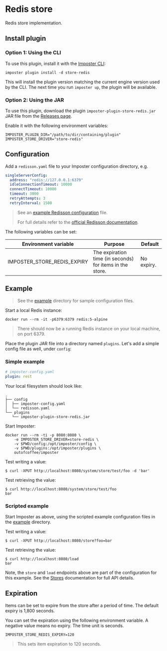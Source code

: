 # Redis store

Redis store implementation.

## Install plugin

### Option 1: Using the CLI

To use this plugin, install it with the [Imposter CLI](../../docs/run_imposter_cli.md):

    imposter plugin install -d store-redis

This will install the plugin version matching the current engine version used by the CLI. The next time you run `imposter up`, the plugin will be available.

### Option 2: Using the JAR

To use this plugin, download the plugin `imposter-plugin-store-redis.jar` JAR file from the [Releases page](https://github.com/outofcoffee/imposter/releases).

Enable it with the following environment variables:

    IMPOSTER_PLUGIN_DIR="/path/to/dir/containing/plugin"
    IMPOSTER_STORE_DRIVER="store-redis"

## Configuration

Add a `redisson.yaml` file to your Imposter configuration directory, e.g.

```yaml
singleServerConfig:
  address: "redis://127.0.0.1:6379"
  idleConnectionTimeout: 10000
  connectTimeout: 10000
  timeout: 3000
  retryAttempts: 3
  retryInterval: 1500
```

> See an [example Redisson configuration](example/redisson.yaml) file.
>
> For full details refer to the [official Redisson documentation](https://github.com/redisson/redisson/wiki/2.-Configuration).

The following variables can be set:

| Environment variable         | Purpose                                                  | Default    |
|------------------------------|----------------------------------------------------------|------------|
| IMPOSTER_STORE_REDIS_EXPIRY  | The expiration time (in seconds) for items in the store. | No expiry. |

## Example

> See the [example](https://github.com/outofcoffee/imposter/tree/main/store/redis/example) directory for sample configuration files.

Start a local Redis instance:

    docker run --rm -it -p6379:6379 redis:5-alpine

> There should now be a running Redis instance on your local machine, on port 6379.

Place the plugin JAR file into a directory named `plugins`. Let's add a simple config file as well, under `config`:

### Simple example

```yaml
# imposter-config.yaml
plugin: rest
```

Your local filesystem should look like:

```
.
├── config
│  ├── imposter-config.yaml
│  └── redisson.yaml
└── plugins
   └── imposter-plugin-store-redis.jar
```

Start Imposter:

    docker run --rm -ti -p 8080:8080 \
        -e IMPOSTER_STORE_DRIVER=store-redis \
        -v $PWD/config:/opt/imposter/config \
        -v $PWD/plugins:/opt/imposter/plugins \
        outofcoffee/imposter

Test writing a value:

    $ curl -XPUT http://localhost:8080/system/store/test/foo -d 'bar'

Test retrieving the value:

    $ curl http://localhost:8080/system/store/test/foo
    bar

### Scripted example

Start Imposter as above, using the scripted example configuration files in the [example](https://github.com/outofcoffee/imposter/tree/main/store/redis/example) directory.

Test writing a value:

    $ curl -XPUT http://localhost:8080/store?foo=bar

Test retrieving the value:

    $ curl http://localhost:8080/load
    bar

Note, the `store` and `load` endpoints above are part of the configuration for this example. See the [Stores](../../docs/stores.md) documentation for full API details.

## Expiration

Items can be set to expire from the store after a period of time. The default expiry is 1,800 seconds.

You can set the expiration using the following environment variable. A negative value means no expiry. The time unit is seconds.

    IMPOSTER_STORE_REDIS_EXPIRY=120

> This sets item expiration to 120 seconds.
